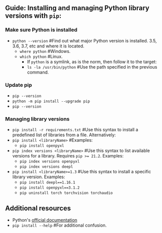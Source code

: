 ##  Guide: Installing and managing Python library versions with `pip`:

### Make sure Python is installed

- `python --version` #Find out what major Python version is installed. 3.5, 3.6, 3.7, etc and where it is located.
    - `where python` #Windows.
    - `which python` #Linux.
        - If `python` is a symlink, as is the norm, then follow it to the target:
        - `ls -la /usr/bin/python` #Use the path specified in the previous command.

### Update pip

- `pip --version`
- `python -m pip install --upgrade pip` 
- `pip --version`

### Managing library versions

- `pip install -r requirements.txt` #Use this syntax to install a predefined list of libraries from a file. Alternatively:
- `pip install <libraryName>` #Examples:
    - `pip install openpyxl`
- `pip index versions <libraryName>`  #Use this syntax to list available versions for a library. Requires `pip >= 21.2`. Examples:
    - `pip index versions openpyxl`
    - `pip index versions deepl`
- `pip install <libraryName>=1.3` #Use this syntax to install a specific library version. Examples:
    - `pip install deepl==1.16.1`
    - `pip install openpyxl==3.1.2`
    - `pip uninstall torch torchvision torchaudio`

## Additional resources

- Python's [official documentation](//docs.python.org/3/installing/index.html)
- `pip install --help`      #For additional confusion.
